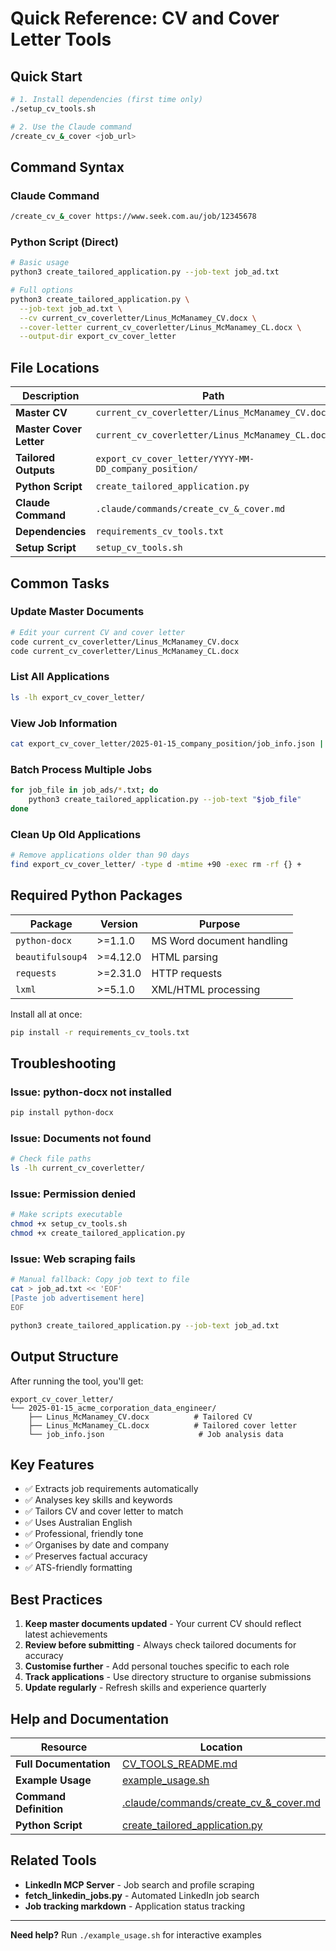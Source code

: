 # Quick Reference: CV and Cover Letter Tools

## Quick Start

```bash
# 1. Install dependencies (first time only)
./setup_cv_tools.sh

# 2. Use the Claude command
/create_cv_&_cover <job_url>
```

## Command Syntax

### Claude Command
```bash
/create_cv_&_cover https://www.seek.com.au/job/12345678
```

### Python Script (Direct)
```bash
# Basic usage
python3 create_tailored_application.py --job-text job_ad.txt

# Full options
python3 create_tailored_application.py \
  --job-text job_ad.txt \
  --cv current_cv_coverletter/Linus_McManamey_CV.docx \
  --cover-letter current_cv_coverletter/Linus_McManamey_CL.docx \
  --output-dir export_cv_cover_letter
```

## File Locations

| Description | Path |
|-------------|------|
| **Master CV** | `current_cv_coverletter/Linus_McManamey_CV.docx` |
| **Master Cover Letter** | `current_cv_coverletter/Linus_McManamey_CL.docx` |
| **Tailored Outputs** | `export_cv_cover_letter/YYYY-MM-DD_company_position/` |
| **Python Script** | `create_tailored_application.py` |
| **Claude Command** | `.claude/commands/create_cv_&_cover.md` |
| **Dependencies** | `requirements_cv_tools.txt` |
| **Setup Script** | `setup_cv_tools.sh` |

## Common Tasks

### Update Master Documents
```bash
# Edit your current CV and cover letter
code current_cv_coverletter/Linus_McManamey_CV.docx
code current_cv_coverletter/Linus_McManamey_CL.docx
```

### List All Applications
```bash
ls -lh export_cv_cover_letter/
```

### View Job Information
```bash
cat export_cv_cover_letter/2025-01-15_company_position/job_info.json | jq
```

### Batch Process Multiple Jobs
```bash
for job_file in job_ads/*.txt; do
    python3 create_tailored_application.py --job-text "$job_file"
done
```

### Clean Up Old Applications
```bash
# Remove applications older than 90 days
find export_cv_cover_letter/ -type d -mtime +90 -exec rm -rf {} +
```

## Required Python Packages

| Package | Version | Purpose |
|---------|---------|---------|
| `python-docx` | >=1.1.0 | MS Word document handling |
| `beautifulsoup4` | >=4.12.0 | HTML parsing |
| `requests` | >=2.31.0 | HTTP requests |
| `lxml` | >=5.1.0 | XML/HTML processing |

Install all at once:
```bash
pip install -r requirements_cv_tools.txt
```

## Troubleshooting

### Issue: python-docx not installed
```bash
pip install python-docx
```

### Issue: Documents not found
```bash
# Check file paths
ls -lh current_cv_coverletter/
```

### Issue: Permission denied
```bash
# Make scripts executable
chmod +x setup_cv_tools.sh
chmod +x create_tailored_application.py
```

### Issue: Web scraping fails
```bash
# Manual fallback: Copy job text to file
cat > job_ad.txt << 'EOF'
[Paste job advertisement here]
EOF

python3 create_tailored_application.py --job-text job_ad.txt
```

## Output Structure

After running the tool, you'll get:

```
export_cv_cover_letter/
└── 2025-01-15_acme_corporation_data_engineer/
    ├── Linus_McManamey_CV.docx          # Tailored CV
    ├── Linus_McManamey_CL.docx          # Tailored cover letter
    └── job_info.json                     # Job analysis data
```

## Key Features

- ✅ Extracts job requirements automatically
- ✅ Analyses key skills and keywords
- ✅ Tailors CV and cover letter to match
- ✅ Uses Australian English
- ✅ Professional, friendly tone
- ✅ Organises by date and company
- ✅ Preserves factual accuracy
- ✅ ATS-friendly formatting

## Best Practices

1. **Keep master documents updated** - Your current CV should reflect latest achievements
2. **Review before submitting** - Always check tailored documents for accuracy
3. **Customise further** - Add personal touches specific to each role
4. **Track applications** - Use directory structure to organise submissions
5. **Update regularly** - Refresh skills and experience quarterly

## Help and Documentation

| Resource | Location |
|----------|----------|
| **Full Documentation** | [CV_TOOLS_README.md](CV_TOOLS_README.md) |
| **Example Usage** | [example_usage.sh](example_usage.sh) |
| **Command Definition** | [.claude/commands/create_cv_&_cover.md](.claude/commands/create_cv_&_cover.md) |
| **Python Script** | [create_tailored_application.py](create_tailored_application.py) |

## Related Tools

- **LinkedIn MCP Server** - Job search and profile scraping
- **fetch_linkedin_jobs.py** - Automated LinkedIn job search
- **Job tracking markdown** - Application status tracking

---

**Need help?** Run `./example_usage.sh` for interactive examples
